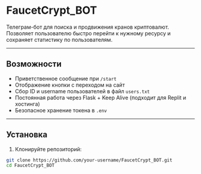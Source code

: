# FaucetCrypt_BOT

Телеграм-бот для поиска и продвижения кранов криптовалют.  
Позволяет пользователю быстро перейти к нужному ресурсу и сохраняет статистику по пользователям.

---

## Возможности

- Приветственное сообщение при `/start`
- Отображение кнопки с переходом на сайт
- Сбор ID и username пользователей в файл `users.txt`
- Постоянная работа через Flask + Keep Alive (подходит для Replit и хостинга)
- Безопасное хранение токена в `.env`

---

## Установка

1. Клонируйте репозиторий:
```bash
git clone https://github.com/your-username/FaucetCrypt_BOT.git
cd FaucetCrypt_BOT
